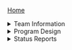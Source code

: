 [Home](https://github.com/ECU-CSCI-4230/SpiralBound/wiki)<br />

<!-- Information Section -->
<details>
  <summary> Team Information </summary>
  <ul>
    <li> <a href="https://github.com/ECU-CSCI-4230/SpiralBound/wiki/About">About SpiralBound</a>
    <li> <a href="https://github.com/ECU-CSCI-4230/SpiralBound/wiki/Charter">Team Charter</a>
  </ul>
</details>

<!-- Program Design -->
<details>
  <summary> Program Design </summary>
  <blockquote>
    <!-- PD > Requirements -->
    <details>
      <summary> Requirements </summary>
      <ul>
        <li> <a href="https://github.com/ECU-CSCI-4230/SpiralBound/wiki/High-Level-Requirements">High-level Requirements</a>
        <li> <a href="https://github.com/ECU-CSCI-4230/SpiralBound/wiki/Requirements:-Notebook">Notebook</a>
        <li> <a href="https://github.com/ECU-CSCI-4230/SpiralBound/wiki/Requirements:-Calendar">Calendar</a>
        <li> <a href="https://github.com/ECU-CSCI-4230/SpiralBound/wiki/Requirements:-Study-Tool">Flash Cards</a>
      </ul>
    </details>
    <!-- PD > Architecture -->
    <details>
      <summary> Architecture and Design </summary>
      <ul>
        <li> <a href="https://github.com/ECU-CSCI-4230/SpiralBound/wiki/Architecture:-High-Level">High-Level Architecture</a>
        <li> <a href="https://github.com/ECU-CSCI-4230/SpiralBound/wiki/Architecture:-Patterns">Architectural Patterns</a>
        <li> <a href="https://github.com/ECU-CSCI-4230/SpiralBound/wiki/Architecture:-Components">System Components</a>
        <li> <a href="https://github.com/ECU-CSCI-4230/SpiralBound/wiki/Design:-Classes">Class Diagram and Design</a>
        <li> <a href="https://github.com/ECU-CSCI-4230/SpiralBound/wiki/Design:-Complicated-Choices">Complex Choice</a> (wip)
      </ul>
    </details>
    <!-- PD > Implementation -->
    <details>
      <summary> Implementation </summary>
      <ul>
       <li> <a href="https://github.com/ECU-CSCI-4230/SpiralBound/wiki/Implementation:-Stack">Technology Stack, Onboarding</a>
       <li> <a href="https://github.com/ECU-CSCI-4230/SpiralBound/wiki/Implementation:-Code-Standards">Style, Error Checking</a>
       <li> <a href="https://github.com/ECU-CSCI-4230/SpiralBound/wiki/Implementation:-GitHub">GitHub Usage</a>
      </ul>
    </details>
    <!-- PD > Testing -->
    <details>
      <summary> Testing [WIP] </summary>
      <blockquote>
        <!-- PD > Testing > Test Executions -->
        <details>
          <summary> Testing Executions </summary>
          <ul>
            <li> <a href="https://github.com/ECU-CSCI-4230/SpiralBound/wiki/Testing-3-21:-Notebook">3/21: Notebook</a>
			<li> <a href="https://github.com/ECU-CSCI-4230/SpiralBound/wiki/Testing:-03-22:-Notebook">3/22: Notebook</a>
          </ul>
        </details>
      </blockquote>
      <ul>
        <li> WIP
      </ul>
    </details>
  </blockquote>
</details>

<!-- Status Reports Section -->
<details>
  <!-- <summary> <a href="https://github.com/ECU-CSCI-4230/SpiralBound/wiki/Status-Reports">Status Reports</a> </summary> -->
  <summary> Status Reports </summary>
  <ul>
    <li> <a href="https://github.com/ECU-CSCI-4230/SpiralBound/wiki/Week-ending-Friday,-January-25">Week ending 01/25</a>
    <li> <a href="https://github.com/ECU-CSCI-4230/SpiralBound/wiki/Week-ending-Friday,-February-1">Week ending 02/01</a>
    <li> <a href="https://github.com/ECU-CSCI-4230/SpiralBound/wiki/Week-ending-Friday,-February-8">Week ending 02/08</a>
    <li> <a href="https://github.com/ECU-CSCI-4230/SpiralBound/wiki/Week-ending-Friday,-February-15">Week ending 02/15</a>
    <li> <a href="https://github.com/ECU-CSCI-4230/SpiralBound/wiki/Week-ending-Friday,-February-22">Week ending 02/22</a>
    <li> <a href="https://github.com/ECU-CSCI-4230/SpiralBound/wiki/Week-ending-Friday,-March-1">Week ending 03/01</a>
    <li> <a href="https://github.com/ECU-CSCI-4230/SpiralBound/wiki/Week-ending-Friday,-March-8">Week ending 03/08</a>
    <li> <a href="https://github.com/ECU-CSCI-4230/SpiralBound/wiki/Week-ending-Friday,-March-15">Week ending 03/15</a>
    <li> <a href="https://github.com/ECU-CSCI-4230/SpiralBound/wiki/Week-ending-Friday,-March-22">Week ending 03/22</a>
    <li> <a href="https://github.com/ECU-CSCI-4230/SpiralBound/wiki/Week-ending-Friday,-March-29">Week ending 03/29</a>
  </ul>
</details>